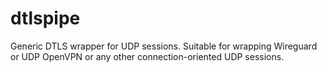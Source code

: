 # dtlspipe

Generic DTLS wrapper for UDP sessions. Suitable for wrapping Wireguard or UDP OpenVPN or any other connection-oriented UDP sessions.


